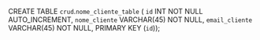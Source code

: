 CREATE TABLE `crud`.`nome_cliente_table` (
  `id` INT NOT NULL AUTO_INCREMENT,
  `nome_cliente` VARCHAR(45) NOT NULL,
  `email_cliente` VARCHAR(45) NOT NULL,
  PRIMARY KEY (`id`));
